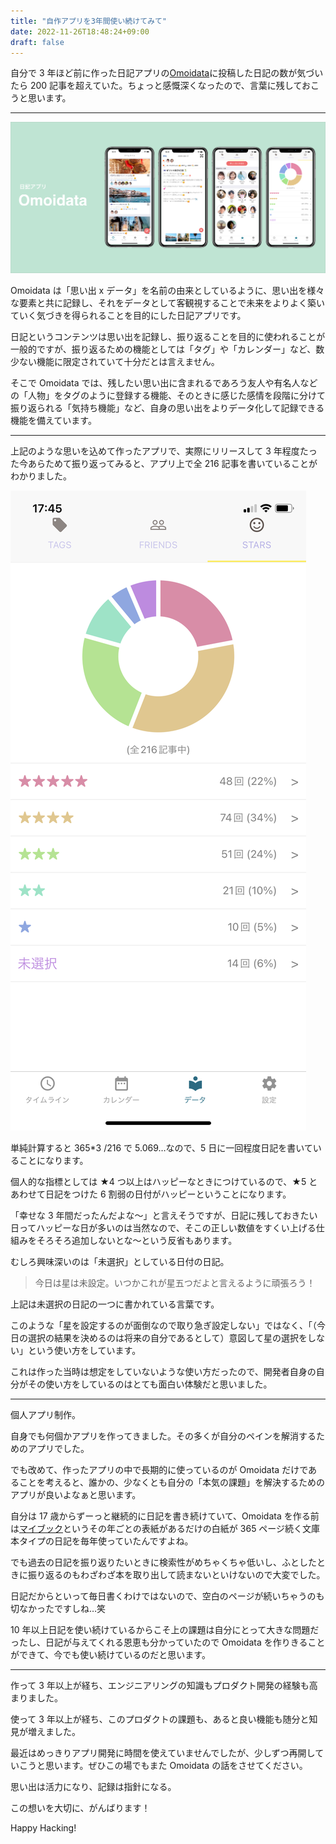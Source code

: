 ```yaml
---
title: "自作アプリを3年間使い続けてみて"
date: 2022-11-26T18:48:24+09:00
draft: false
---
```


自分で 3 年ほど前に作った日記アプリの[Omoidata](https://apps.apple.com/jp/app/omoidata-%E6%97%A5%E8%A8%98/id1467571569)に投稿した日記の数が気づいたら 200 記事を超えていた。ちょっと感慨深くなったので、言葉に残しておこうと思います。

---

![omoidata.png](omoidata.png)

Omoidata は「思い出 x データ」を名前の由来としているように、思い出を様々な要素と共に記録し、それをデータとして客観視することで未来をよりよく築いていく気づきを得られることを目的にした日記アプリです。

日記というコンテンツは思い出を記録し、振り返ることを目的に使われることが一般的ですが、振り返るための機能としては「タグ」や「カレンダー」など、数少ない機能に限定されていて十分だとは言えません。

そこで Omoidata では、残したい思い出に含まれるであろう友人や有名人などの「人物」をタグのように登録する機能、そのときに感じた感情を段階に分けて振り返られる「気持ち機能」など、自身の思い出をよりデータ化して記録できる機能を備えています。

---

上記のような思いを込めて作ったアプリで、実際にリリースして 3 年程度たった今あらためて振り返ってみると、アプリ上で全 216 記事を書いていることがわかりました。

![omoidata_emo.PNG](omoidata_emo.png)

単純計算すると 365\*3 /216 で 5.069…なので、5 日に一回程度日記を書いていることになります。

個人的な指標としては ★4 つ以上はハッピーなときにつけているので、★5 とあわせて日記をつけた 6 割弱の日付がハッピーということになります。

「幸せな 3 年間だったんだよな〜」と言えそうですが、日記に残しておきたい日ってハッピーな日が多いのは当然なので、そこの正しい数値をすくい上げる仕組みをそろそろ追加しないとな〜という反省もあります。

むしろ興味深いのは「未選択」としている日付の日記。

> 今日は星は未設定。いつかこれが星五つだよと言えるように頑張ろう！

上記は未選択の日記の一つに書かれている言葉です。

このような「星を設定するのが面倒なので取り急ぎ設定しない」ではなく、「（今日の選択の結果を決めるのは将来の自分であるとして）意図して星の選択をしない」という使い方をしています。

これは作った当時は想定をしていないような使い方だったので、開発者自身の自分がその使い方をしているのはとても面白い体験だと思いました。

---

個人アプリ制作。

自身でも何個かアプリを作ってきました。その多くが自分のペインを解消するためのアプリでした。

でも改めて、作ったアプリの中で長期的に使っているのが Omoidata だけであることを考えると、誰かの、少なくとも自分の「本気の課題」を解決するためのアプリが良いよなぁと思います。

自分は 17 歳からずーっと継続的に日記を書き続けていて、Omoidata を作る前は[マイブック](https://www.amazon.co.jp/%E3%83%9E%E3%82%A4%E3%83%96%E3%83%83%E3%82%AF-%E6%96%B0%E6%BD%AE%E6%96%87%E5%BA%AB-%E5%A4%A7%E8%B2%AB-%E5%8D%93%E4%B9%9F/dp/4101208743)というその年ごとの表紙があるだけの白紙が 365 ページ続く文庫本タイプの日記を毎年使っていたんですよね。

でも過去の日記を振り返りたいときに検索性がめちゃくちゃ低いし、ふとしたときに振り返るのもわざわざ本を取り出して読まないといけないので大変でした。

日記だからといって毎日書くわけではないので、空白のページが続いちゃうのも切なかったですしね…笑

10 年以上日記を使い続けているからこそ上の課題は自分にとって大きな問題だったし、日記が与えてくれる恩恵も分かっていたので Omoidata を作りきることができて、今でも使い続けているのだと思います。

---

作って 3 年以上が経ち、エンジニアリングの知識もプロダクト開発の経験も高まりました。

使って 3 年以上が経ち、このプロダクトの課題も、あると良い機能も随分と知見が増えました。

最近はめっきりアプリ開発に時間を使えていませんでしたが、少しずつ再開していこうと思います。ぜひこの場でもまた Omoidata の話をさせてください。

思い出は活力になり、記録は指針になる。

この想いを大切に、がんばります！

Happy Hacking!
